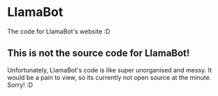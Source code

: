 # LlamaBot
The code for LlamaBot's website :D

## This is not the source code for LlamaBot!
Unfortunately, LlamaBot's code is like super unorganised and messy. 
It would be a pain to view, so its currently not open source at the minute. 
Sorry! :D
